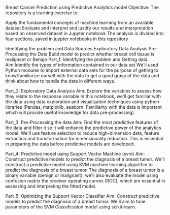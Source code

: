 Breast Cancer Prediction using Predictive Analytics model
Objective:
The repository is a learning exercise to:

Apply the fundamental concepts of machine learning from an available dataset
Evaluate and interpret and justify our results and interpretation based on observed dataset in Jupyter notebook
The analysis is divided into four sections, saved in juypter notebooks in this repository

Identifying the problem and Data Sources
Exploratory Data Analysis
Pre-Processing the Data
Build model to predict whether breast cell tissue is malignant or Benign
Part_1: Identifying the problem and Getting data.
Aim:Identify the types of information contained in our data set We'll used Python modules to import external data sets for the purpose of getting to know/familiarize ourself with the data to get a good grasp of the data and think about how to handle the data in different ways. 

Part_2: Exploratory Data Analysis
Aim:  Explore the variables to assess how they relate to the response variable In this notebook, we'll get familiar with the data using data exploration and visualization techniques using python libraries (Pandas, matplotlib, seaborn. Familiarity with the data is important which will provide useful knowledge for data pre-processing)

Part_3: Pre-Processing the data
Aim: Find the most predictive features of the data and filter it so it will enhance the predictive power of the analytics model. We'll use feature selection to reduce high-dimension data, feature extraction and transformation for dimensionality reduction. This is essential in preparing the data before predictive models are developed.

Part_4: Predictive model using Support Vector Machine (svm)
Aim: Construct predictive models to predict the diagnosis of a breast tumor. We'll construct a predictive model using SVM machine learning algorithm to predict the diagnosis of a breast tumor. The diagnosis of a breast tumor is a binary variable (benign or malignant). we'll also evaluate the model using confusion matrix the receiver operating curves (ROC), which are essential in assessing and interpreting the fitted model.

Part_5: Optimizing the Support Vector Classifier
Aim: Construct predictive models to predict the diagnosis of a breast tumor. We'll aim to tune parameters of the SVM Classification model using scikit-learn.
